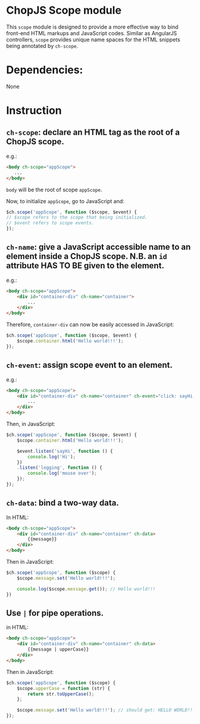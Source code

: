 ChopJS Scope module
===================

This `scope` module is designed to provide a more effective way to bind front-end HTML markups and JavaScript codes. Similar as AngularJS controllers, `scope` provides unique name spaces for the HTML snippets being annotated by `ch-scope`.

Dependencies:
=============

None

Instruction
============

`ch-scope`: declare an HTML tag as the root of a ChopJS scope.
----------------

e.g.:

~~~html
<body ch-scope="appScope">
   ... 
</body>
~~~

`body` will be the root of scope `appScope`.

Now, to initialize `appScope`, go to JavaScript and:

~~~javascript
$ch.scope('appScope', function ($scope, $event) {
// $scope refers to the scope that being initialized.
// $event refers to scope events.
});
~~~

`ch-name`: give a JavaScript accessible name to an element inside a ChopJS scope. __N.B. an `id` attribute HAS TO BE given to the element.__
-----------------

e.g.:

~~~html
<body ch-scope="appScope">
    <div id="container-div" ch-name="container">
        ...
    </div>
</body>
~~~

Therefore, `container-div` can now be easily accessed in JavaScript:

~~~javascript
$ch.scope('appScope', function ($scope, $event) {
    $scope.container.html('Hello world!!!');
});
~~~

`ch-event`: assign scope event to an element.
-------------

e.g.: 

~~~html
<body ch-scope="appScope">
    <div id="container-div" ch-name="container" ch-event="click: sayHi; mouseover: logging">
        ...
    </div>
</body>
~~~

Then, in JavaScript:

~~~javascript
$ch.scope('appScope', function ($scope, $event) {
    $scope.container.html('Hello world!!!');

    $event.listen('sayHi', function () {
        console.log('Hi');
    })
    .listen('logging', function () {
        console.log('mouse over');
    });
});
~~~

`ch-data`: bind a two-way data.
------------

In HTML:

~~~html
<body ch-scope="appScope">
    <div id="container-div" ch-name="container" ch-data>
        {{message}}
    </div>
</body>
~~~

Then in JavaScript:

~~~javascript
$ch.scope('appScope', function ($scope) {
    $scope.message.set('Hello world!!!');

    console.log($scope.message.get()); // Hello world!!!
})
~~~

Use `|` for pipe operations.
---------------

in HTML:

~~~html
<body ch-scope="appScope">
    <div id="container-div" ch-name="container" ch-data>
        {{message | upperCase}}
    </div>
</body>
~~~

Then in JavaScript:

~~~javascript
$ch.scope('appScope', function ($scope) {
    $scope.upperCase = function (str) {
        return str.toUpperCase();
    };

    $scope.message.set('Hello world!!!'); // should get: HELLO WORLD!!!
});
~~~

